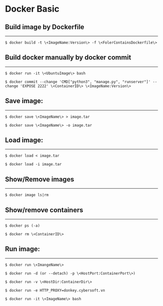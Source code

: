 # Docker Basic

## Build image by Dockerfile
-----------
```
$ docker build -t \<ImageName:Version\> -f \<FolerContainsDockerfile\>
```
## Build docker manually by docker commit
-----------
```
$ docker run -it \<UbuntuImage\> bash
```
```
$ docker commit --change 'CMD["python3", "manage.py", "runserver"]' --change 'EXPOSE 2222' \<ContainerID\> \<ImageName:Version\>
```
## Save image:
-----------
```
$ docker save \<ImageName\> > image.tar
```
```
$ docker save \<ImageName\> -o image.tar
```
## Load image:
-----------
```
$ docker load < image.tar
```
```
$ docker load -i image.tar
```
## Show/Remove images
-----------
```
$ docker image ls|rm
```
## Show/remove containers
-----------
```
$ docker ps (-a)
```
```
$ docker rm \<ContainerID\>
```
## Run image:
-----------
```
$ docker run \<ImangeName\>
```
```
$ docker run -d (or --detach) -p \<HostPort:ContainerPort\>)
```
```
$ docker run -v \<HostDir:ContainerDir\>
```
```
$ docker run -e HTTP_PROXY=donkey.cybersoft.vn
```
```
$ docker run -it \<ImageName\> bash
```